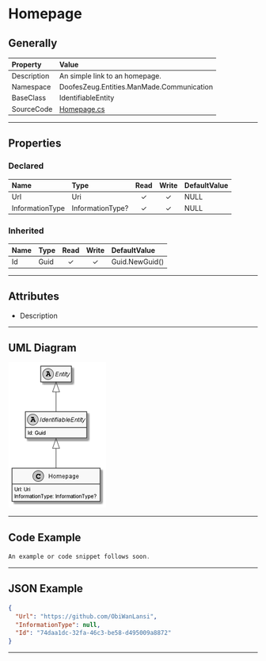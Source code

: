 ﻿# Homepage

## Generally

|Property|Value|
|:-|:-|
|Description|An simple link to an homepage.|
|Namespace|DoofesZeug.Entities.ManMade.Communication|
|BaseClass|IdentifiableEntity|
|SourceCode|[Homepage.cs](../../../../DoofesZeug.Library/Src/Entities/ManMade/Communication/Homepage.cs)|

---

## Properties

### Declared

|Name|Type|Read|Write|DefaultValue|
|:---|:---|:--:|:---:|:-----------|
|Url|Uri|&#x2713;|&#x2713;|NULL|
|InformationType|InformationType?|&#x2713;|&#x2713;|NULL|

### Inherited

|Name|Type|Read|Write|DefaultValue|
|:---|:---|:--:|:---:|:-----------|
|Id|Guid|&#x2713;|&#x2713;|Guid.NewGuid()|

---

## Attributes

- Description

---

## UML Diagram

![Homepage.png](./Homepage.png "Homepage")

---

## Code Example

```cs
An example or code snippet follows soon.
```

---

## JSON Example

```json
{
  "Url": "https://github.com/ObiWanLansi",
  "InformationType": null,
  "Id": "74daa1dc-32fa-46c3-be58-d495009a8872"
}
```

---

